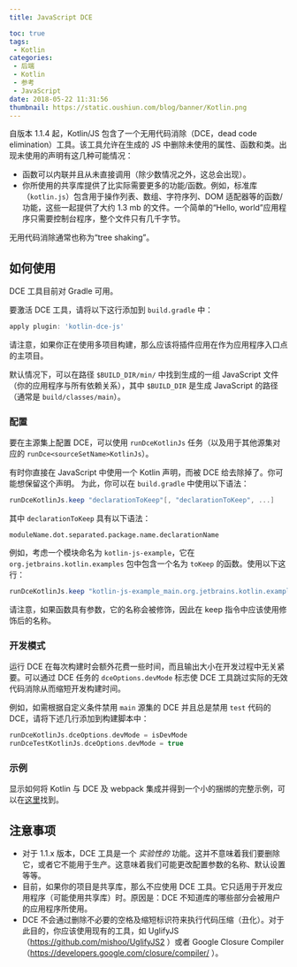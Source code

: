 ```yaml
---
title: JavaScript DCE

toc: true
tags:
 - Kotlin
categories:
 - 后端
 - Kotlin
 - 参考
 - JavaScript
date: 2018-05-22 11:31:56
thumbnail: https://static.oushiun.com/blog/banner/Kotlin.png
---
```


自版本 1.1.4 起，Kotlin/JS 包含了一个无用代码消除（DCE，dead code elimination）工具。该工具允许在生成的 JS 中删除未使用的属性、函数和类。出现未使用的声明有这几种可能情况：

*   函数可以内联并且从未直接调用（除少数情况之外，这总会出现）。
*   你所使用的共享库提供了比实际需要更多的功能/函数。例如，标准库（`kotlin.js`）包含用于操作列表、数组、字符序列、DOM 适配器等的函数/功能，这些一起提供了大约 1.3 mb 的文件。一个简单的“Hello, world”应用程序只需要控制台程序，整个文件只有几千字节。

无用代码消除通常也称为“tree shaking”。

<!-- more -->

## 如何使用

DCE 工具目前对 Gradle 可用。

要激活 DCE 工具，请将以下这行添加到 `build.gradle` 中：

``` groovy
apply plugin: 'kotlin-dce-js'
```

请注意，如果你正在使用多项目构建，那么应该将插件应用在作为应用程序入口点的主项目。

默认情况下，可以在路径 `$BUILD_DIR/min/` 中找到生成的一组 JavaScript 文件（你的应用程序与所有依赖关系），其中 `$BUILD_DIR` 是生成 JavaScript 的路径（通常是 `build/classes/main`）。

### 配置

要在主源集上配置 DCE，可以使用 `runDceKotlinJs` 任务（以及用于其他源集对应的 `runDce<sourceSetName>KotlinJs`）。

有时你直接在 JavaScript 中使用一个 Kotlin 声明，而被 DCE 给去除掉了。你可能想保留这个声明。 为此，你可以在 `build.gradle` 中使用以下语法：

``` groovy
runDceKotlinJs.keep "declarationToKeep"[, "declarationToKeep", ...]
```

其中 `declarationToKeep` 具有以下语法：

```
moduleName.dot.separated.package.name.declarationName
```

例如，考虑一个模块命名为 `kotlin-js-example`，它在 `org.jetbrains.kotlin.examples` 包中包含一个名为 `toKeep` 的函数。使用以下这行：

``` groovy
runDceKotlinJs.keep "kotlin-js-example_main.org.jetbrains.kotlin.examples.toKeep"
```

请注意，如果函数具有参数，它的名称会被修饰，因此在 keep 指令中应该使用修饰后的名称。

### 开发模式

运行 DCE 在每次构建时会额外花费一些时间，而且输出大小在开发过程中无关紧要。可以通过 DCE 任务的 `dceOptions.devMode` 标志使 DCE 工具跳过实际的无效代码消除从而缩短开发构建时间。

例如，如需根据自定义条件禁用 `main` 源集的 DCE 并且总是禁用 `test` 代码的 DCE，请将下述几行添加到构建脚本中：

``` groovy
runDceKotlinJs.dceOptions.devMode = isDevMode
runDceTestKotlinJs.dceOptions.devMode = true
```

### 示例

显示如何将 Kotlin 与 DCE 及 webpack 集成并得到一个小的捆绑的完整示例，可以在[这里](https://github.com/JetBrains/kotlin-examples/tree/master/gradle/js-dce)找到。

## 注意事项

*   对于 1.1.x 版本，DCE 工具是一个 _实验性的_ 功能。这并不意味着我们要删除它，或者它不能用于生产。这意味着我们可能更改配置参数的名称、默认设置等等。
*   目前，如果你的项目是共享库，那么不应使用 DCE 工具。它只适用于开发应用程序（可能使用共享库）时。原因是：DCE 不知道库的哪些部分会被用户的应用程序所使用。
*   DCE 不会通过删除不必要的空格及缩短标识符来执行代码压缩（丑化）。对于此目的，你应该使用现有的工具，如 UglifyJS（https://github.com/mishoo/UglifyJS2 ）或者 Google Closure Compiler（https://developers.google.com/closure/compiler/ ）。
